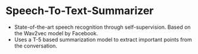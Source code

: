 # Speech-To-Text-Summarizer
- State-of-the-art speech recognition through self-supervision. Based on the Wav2vec model by Facebook.
- Uses a T-5 based summarization model to extract important points from the conversation.
